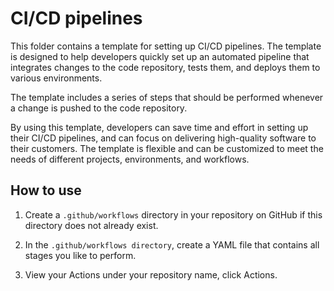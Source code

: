 # CI/CD pipelines

This folder contains a template for setting up CI/CD pipelines. The template is designed to help developers quickly set up an automated pipeline that integrates changes to the code repository, tests them, and deploys them to various environments.

The template includes a series of steps that should be performed whenever a change is pushed to the code repository.

By using this template, developers can save time and effort in setting up their CI/CD pipelines, and can focus on delivering high-quality software to their customers. The template is flexible and can be customized to meet the needs of different projects, environments, and workflows.



## How to use

1. Create a ```.github/workflows``` directory in your repository on GitHub if this directory does not already exist.

2. In the ```.github/workflows directory```, create a YAML file that contains all stages you like to perform.

3. View your Actions under your repository name, click  Actions.
